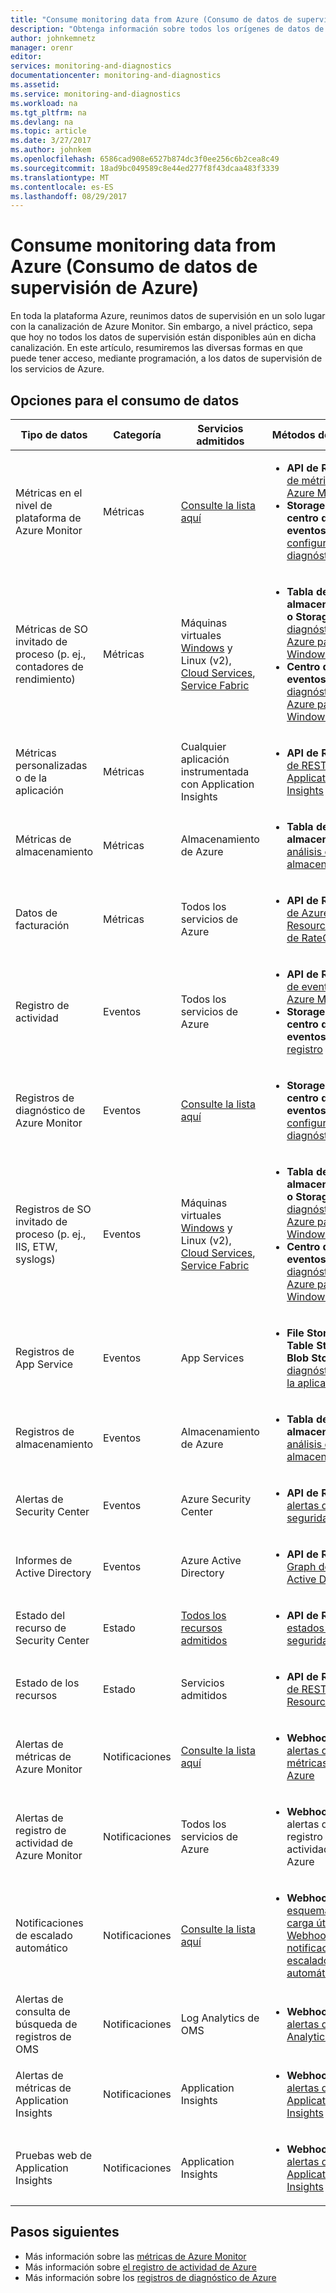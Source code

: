 ```yaml
---
title: "Consume monitoring data from Azure (Consumo de datos de supervisión de Azure) | Microsoft Docs"
description: "Obtenga información sobre todos los orígenes de datos de supervisión disponibles hoy en Azure."
author: johnkemnetz
manager: orenr
editor: 
services: monitoring-and-diagnostics
documentationcenter: monitoring-and-diagnostics
ms.assetid: 
ms.service: monitoring-and-diagnostics
ms.workload: na
ms.tgt_pltfrm: na
ms.devlang: na
ms.topic: article
ms.date: 3/27/2017
ms.author: johnkem
ms.openlocfilehash: 6586cad908e6527b874dc3f0ee256c6b2cea8c49
ms.sourcegitcommit: 18ad9bc049589c8e44ed277f8f43dcaa483f3339
ms.translationtype: MT
ms.contentlocale: es-ES
ms.lasthandoff: 08/29/2017
---
```

# <a name="consume-monitoring-data-from-azure"></a>Consume monitoring data from Azure (Consumo de datos de supervisión de Azure)

En toda la plataforma Azure, reunimos datos de supervisión en un solo lugar con la canalización de Azure Monitor. Sin embargo, a nivel práctico, sepa que hoy no todos los datos de supervisión están disponibles aún en dicha canalización. En este artículo, resumiremos las diversas formas en que puede tener acceso, mediante programación, a los datos de supervisión de los servicios de Azure.

## <a name="options-for-data-consumption"></a>Opciones para el consumo de datos

| Tipo de datos | Categoría | Servicios admitidos | Métodos de acceso |
| --- | --- | --- | --- |
| Métricas en el nivel de plataforma de Azure Monitor | Métricas | [Consulte la lista aquí](monitoring-supported-metrics.md) | <ul><li>**API de REST:** [API de métrica de Azure Monitor](https://docs.microsoft.com/rest/api/monitor/metrics)</li><li>**Storage Blob o centro de eventos:** [configuración de diagnóstico](monitoring-overview-of-diagnostic-logs.md#resource-diagnostic-settings)</li></ul> |
| Métricas de SO invitado de proceso (p. ej., contadores de rendimiento) | Métricas | Máquinas virtuales [Windows](../virtual-machines-dotnet-diagnostics.md) y Linux (v2), [Cloud Services](../cloud-services/cloud-services-dotnet-diagnostics-trace-flow.md), [Service Fabric](../service-fabric/service-fabric-diagnostics-how-to-monitor-and-diagnose-services-locally.md) | <ul><li>**Tabla de almacenamiento o Storage Blob:** [diagnósticos de Azure para Windows o Linux](../cloud-services/cloud-services-dotnet-diagnostics-storage.md)</li><li>**Centro de eventos:** [diagnósticos de Azure para Windows](../event-hubs/event-hubs-streaming-azure-diags-data.md)</li></ul> |
| Métricas personalizadas o de la aplicación | Métricas | Cualquier aplicación instrumentada con Application Insights | <ul><li>**API de REST:** [API de REST de Application Insights](https://dev.applicationinsights.io/reference)</li></ul> |
| Métricas de almacenamiento | Métricas | Almacenamiento de Azure | <ul><li>**Tabla de almacenamiento:** [análisis de almacenamiento](https://docs.microsoft.com/rest/api/storageservices/storage-analytics)</li></ul> |
| Datos de facturación | Métricas | Todos los servicios de Azure | <ul><li>**API de REST:** [uso de Azure Resource y API de RateCard](../billing/billing-usage-rate-card-overview.md)</li></ul> |
| Registro de actividad | Eventos | Todos los servicios de Azure | <ul><li>**API de REST:** [API de eventos de Azure Monitor](https://docs.microsoft.com/rest/api/monitor/events)</li><li>**Storage Blob o centro de eventos:** [perfil de registro](monitoring-overview-activity-logs.md#export-the-activity-log-with-a-log-profile)</li></ul> |
| Registros de diagnóstico de Azure Monitor | Eventos | [Consulte la lista aquí](monitoring-diagnostic-logs-schema.md) | <ul><li>**Storage Blob o centro de eventos:** [configuración de diagnóstico](monitoring-overview-of-diagnostic-logs.md#resource-diagnostic-settings)</li></ul> |
| Registros de SO invitado de proceso (p. ej., IIS, ETW, syslogs) | Eventos | Máquinas virtuales [Windows](../virtual-machines-dotnet-diagnostics.md) y Linux (v2), [Cloud Services](../cloud-services/cloud-services-dotnet-diagnostics-trace-flow.md), [Service Fabric](../service-fabric/service-fabric-diagnostics-how-to-monitor-and-diagnose-services-locally.md) | <ul><li>**Tabla de almacenamiento o Storage Blob:** [diagnósticos de Azure para Windows o Linux](../cloud-services/cloud-services-dotnet-diagnostics-storage.md)</li><li>**Centro de eventos:** [diagnósticos de Azure para Windows](../event-hubs/event-hubs-streaming-azure-diags-data.md)</li></ul> |
| Registros de App Service | Eventos | App Services | <ul><li>**File Storage, Table Storage o Blob Storage:** [diagnósticos de la aplicación web](../app-service-web/web-sites-enable-diagnostic-log.md)</li></ul> |
| Registros de almacenamiento | Eventos | Almacenamiento de Azure | <ul><li>**Tabla de almacenamiento:** [análisis de almacenamiento](https://docs.microsoft.com/rest/api/storageservices/storage-analytics)</li></ul> |
| Alertas de Security Center | Eventos | Azure Security Center | <ul><li>**API de REST:** [alertas de seguridad](https://msdn.microsoft.com/library/mt704050.aspx)</li></ul> |
| Informes de Active Directory | Eventos | Azure Active Directory | <ul><li>**API de REST:** [API Graph de Azure Active Directory](../active-directory/active-directory-reporting-api-getting-started.md)</li></ul> |
| Estado del recurso de Security Center | Estado | [Todos los recursos admitidos](https://msdn.microsoft.com/library/mt704041.aspx#Anchor_1) | <ul><li>**API de REST:** [estados de seguridad](https://msdn.microsoft.com/library/mt704041.aspx)</li></ul> |
| Estado de los recursos | Estado | Servicios admitidos | <ul><li>**API de REST:** [API de REST de Resource Health](https://azure.microsoft.com/blog/reduce-troubleshooting-time-with-azure-resource-health/)</li></ul> |
| Alertas de métricas de Azure Monitor | Notificaciones | [Consulte la lista aquí](monitoring-supported-metrics.md) | <ul><li>**Webhook:** [alertas de métricas de Azure](insights-webhooks-alerts.md)</li></ul> |
| Alertas de registro de actividad de Azure Monitor | Notificaciones | Todos los servicios de Azure | <ul><li>**Webhook:** alertas de registro de actividad de Azure</li></ul> |
| Notificaciones de escalado automático | Notificaciones | [Consulte la lista aquí](monitoring-overview-autoscale.md#supported-services-for-autoscale) | <ul><li>**Webhook:** [esquema de carga útil de Webhook de notificación de escalado automático](insights-autoscale-to-webhook-email.md#autoscale-notification-webhook-payload-schema)</li></ul> |
| Alertas de consulta de búsqueda de registros de OMS | Notificaciones | Log Analytics de OMS | <ul><li>**Webhook:** [alertas de Log Analytics](../log-analytics/log-analytics-alerts-actions.md#webhook-actions)</li></ul> |
| Alertas de métricas de Application Insights | Notificaciones | Application Insights | <ul><li>**Webhook:** [alertas de Application Insights](../application-insights/app-insights-alerts.md)</li></ul> |
| Pruebas web de Application Insights | Notificaciones | Application Insights | <ul><li>**Webhook:** [alertas de Application Insights](../application-insights/app-insights-alerts.md)</li></ul> |

## <a name="next-steps"></a>Pasos siguientes

- Más información sobre las [métricas de Azure Monitor](monitoring-overview-metrics.md)
- Más información sobre [el registro de actividad de Azure](monitoring-overview-activity-logs.md)
- Más información sobre los [registros de diagnóstico de Azure](monitoring-overview-of-diagnostic-logs.md)
